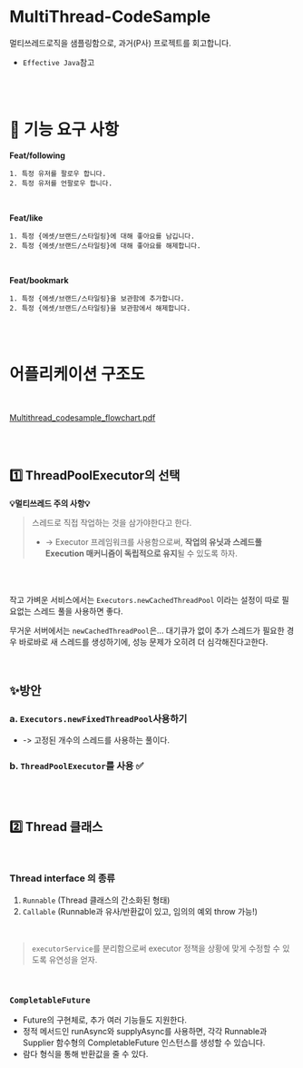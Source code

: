 # MultiThread-CodeSample
멀티쓰레드로직을 샘플링함으로, 과거(P사) 프로젝트를 회고합니다.

- ```Effective Java```참고

<br/>
<br/>

# 📑 기능 요구 사항

**Feat/following**
```
1. 특정 유저를 팔로우 합니다.
2. 특정 유저를 언팔로우 합니다.
```

<br/>

**Feat/like**
```
1. 특정 {에셋/브랜드/스타일링}에 대해 좋아요를 남깁니다.
2. 특정 {에셋/브랜드/스타일링}에 대해 좋아요를 해제합니다.
```

<br/>

**Feat/bookmark**
```
1. 특정 {에셋/브랜드/스타일링}을 보관함에 추가합니다.
2. 특정 {에셋/브랜드/스타일링}을 보관함에서 해제합니다.
```

<br/>
<br/>

# 어플리케이션 구조도

<br/>

[Multithread_codesample_flowchart.pdf](https://github.com/seoeunbae/MultiThread-CodeSample/files/11483394/Multithread_codesample_flowchart.pdf)

<br/>
<br/>


## 1️⃣ ThreadPoolExecutor의 선택
   
**💡멀티쓰레드 주의 사항💡**
 
> 스레드로 직접 작업하는 것을 삼가야한다고 한다. 
> - -> Executor 프레임워크를 사용함으로써, **작업의 유닛과 스레드풀 Execution 매커니즘이 독립적으로 유지**될 수 있도록 하자.

<br/>
<br/>

작고 가벼운 서비스에서는
```Executors.newCachedThreadPool```
이라는 설정이 따로 필요없는 스레드 풀을 사용하면 좋다.

무거운 서버에서는
```newCachedThreadPool```은...
대기큐가 없이 추가 스레드가 필요한 경우 바로바로 새 스레드를 생성하기에, 성능 문제가 오히려 더 심각해진다고한다.

<br/>

## ✨방안

### a. ```Executors.newFixedThreadPool```사용하기
- -> 고정된 개수의 스레드를 사용하는 풀이다.
### b. ```ThreadPoolExecutor```를 사용  ✅

<br/>
<br/>


## 2️⃣ Thread 클래스

<br/>

### Thread interface 의 종류

1. ```Runnable``` (Thread 클래스의 간소화된 형태)
2. ```Callable``` (Runnable과 유사/반환값이 있고, 임의의 예외 throw 가능!)

<br/>


> ```executorService```를 분리함으로써 executor 정책을 상황에 맞게 수정할 수 있도록 유연성을 얻자.

<br/>


### ```CompletableFuture```
- Future의 구현체로, 추가 여러 기능들도 지원한다.
- 정적 메서드인 runAsync와 supplyAsync를 사용하면, 각각 Runnable과 Supplier 함수형의 CompletableFuture 인스턴스를 생성할 수 있습니다.
- 람다 형식을 통해 반환값을 줄 수 있다.

